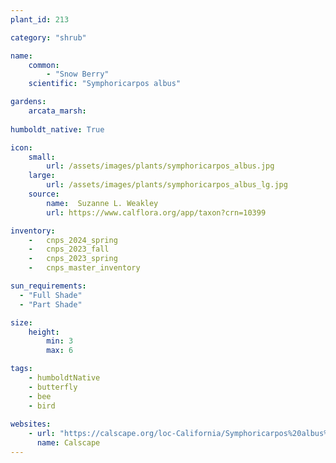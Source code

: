 ```yaml
---
plant_id: 213 

category: "shrub"

name: 
    common:  
        - "Snow Berry"  
    scientific: "Symphoricarpos albus"    

gardens:    
    arcata_marsh:
 
humboldt_native: True

icon: 
    small: 
        url: /assets/images/plants/symphoricarpos_albus.jpg
    large: 
        url: /assets/images/plants/symphoricarpos_albus_lg.jpg
    source: 
        name:  Suzanne L. Weakley 
        url: https://www.calflora.org/app/taxon?crn=10399

inventory: 
    -   cnps_2024_spring
    -   cnps_2023_fall
    -   cnps_2023_spring
    -   cnps_master_inventory

sun_requirements:
  - "Full Shade"
  - "Part Shade"

size:
    height: 
        min: 3 
        max: 6

tags:
    - humboldtNative
    - butterfly
    - bee
    - bird
 
websites: 
    - url: "https://calscape.org/loc-California/Symphoricarpos%20albus%20(Common%20Snowberry)"
      name: Calscape
---
```

